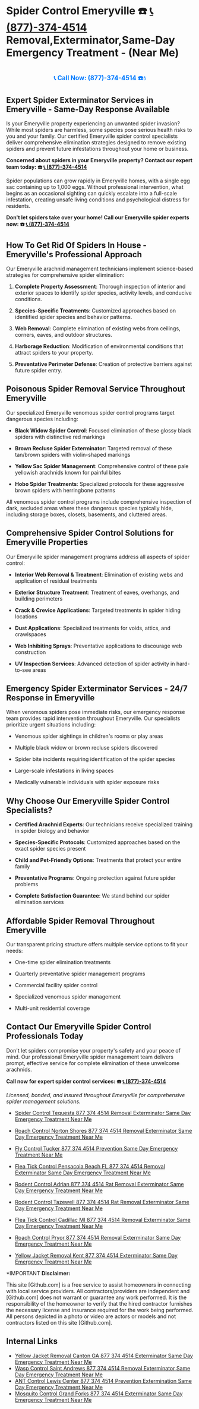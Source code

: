 # Spider Control Emeryville ☎️ [📞 (877)-374-4514](https://pest-control-4514.netlify.app) Removal,Exterminator,Same-Day Emergency Treatment - (Near Me)
# 

<p align="center" style="font-size: 1.2em; font-weight: bold; margin: 20px 0;">
  <a href="https://pest-control-4514.netlify.app" target="_blank" style="color: #007BFF; text-decoration: none;">📞 Call Now: (877)-374-4514 ☎️💧</a>
</p>

## Expert Spider Exterminator Services in Emeryville - Same-Day Response Available

Is your Emeryville property experiencing an unwanted spider invasion? While most spiders are harmless, some species pose serious health risks to you and your family. Our certified Emeryville spider control specialists deliver comprehensive elimination strategies designed to remove existing spiders and prevent future infestations throughout your home or business.

**Concerned about spiders in your Emeryville property? Contact our expert team today: ☎️ [📞 (877)-374-4514](https://pest-control-4514.netlify.app)**

Spider populations can grow rapidly in Emeryville homes, with a single egg sac containing up to 1,000 eggs. Without professional intervention, what begins as an occasional sighting can quickly escalate into a full-scale infestation, creating unsafe living conditions and psychological distress for residents.

**Don't let spiders take over your home! Call our Emeryville spider experts now: ☎️ [📞 (877)-374-4514](https://pest-control-4514.netlify.app)**

## How To Get Rid Of Spiders In House - Emeryville's Professional Approach

Our Emeryville arachnid management technicians implement science-based strategies for comprehensive spider elimination:

1. **Complete Property Assessment**: Thorough inspection of interior and exterior spaces to identify spider species, activity levels, and conducive conditions.

2. **Species-Specific Treatments**: Customized approaches based on identified spider species and behavior patterns.

3. **Web Removal**: Complete elimination of existing webs from ceilings, corners, eaves, and outdoor structures.

4. **Harborage Reduction**: Modification of environmental conditions that attract spiders to your property.

5. **Preventative Perimeter Defense**: Creation of protective barriers against future spider entry.

## Poisonous Spider Removal Service Throughout Emeryville

Our specialized Emeryville venomous spider control programs target dangerous species including:

- **Black Widow Spider Control**: Focused elimination of these glossy black spiders with distinctive red markings

- **Brown Recluse Spider Exterminator**: Targeted removal of these tan/brown spiders with violin-shaped markings

- **Yellow Sac Spider Management**: Comprehensive control of these pale yellowish arachnids known for painful bites

- **Hobo Spider Treatments**: Specialized protocols for these aggressive brown spiders with herringbone patterns

All venomous spider control programs include comprehensive inspection of dark, secluded areas where these dangerous species typically hide, including storage boxes, closets, basements, and cluttered areas.

## Comprehensive Spider Control Solutions for Emeryville Properties

Our Emeryville spider management programs address all aspects of spider control:

- **Interior Web Removal & Treatment**: Elimination of existing webs and application of residual treatments

- **Exterior Structure Treatment**: Treatment of eaves, overhangs, and building perimeters

- **Crack & Crevice Applications**: Targeted treatments in spider hiding locations

- **Dust Applications**: Specialized treatments for voids, attics, and crawlspaces

- **Web Inhibiting Sprays**: Preventative applications to discourage web construction

- **UV Inspection Services**: Advanced detection of spider activity in hard-to-see areas

## Emergency Spider Exterminator Services - 24/7 Response in Emeryville

When venomous spiders pose immediate risks, our emergency response team provides rapid intervention throughout Emeryville. Our specialists prioritize urgent situations including:

- Venomous spider sightings in children's rooms or play areas

- Multiple black widow or brown recluse spiders discovered

- Spider bite incidents requiring identification of the spider species

- Large-scale infestations in living spaces

- Medically vulnerable individuals with spider exposure risks

## Why Choose Our Emeryville Spider Control Specialists?

- **Certified Arachnid Experts**: Our technicians receive specialized training in spider biology and behavior

- **Species-Specific Protocols**: Customized approaches based on the exact spider species present

- **Child and Pet-Friendly Options**: Treatments that protect your entire family

- **Preventative Programs**: Ongoing protection against future spider problems

- **Complete Satisfaction Guarantee**: We stand behind our spider elimination services

## Affordable Spider Removal Throughout Emeryville

Our transparent pricing structure offers multiple service options to fit your needs:

- One-time spider elimination treatments

- Quarterly preventative spider management programs

- Commercial facility spider control

- Specialized venomous spider management

- Multi-unit residential coverage

## Contact Our Emeryville Spider Control Professionals Today

Don't let spiders compromise your property's safety and your peace of mind. Our professional Emeryville spider management team delivers prompt, effective service for complete elimination of these unwelcome arachnids.

**Call now for expert spider control services: ☎️ [📞 (877)-374-4514](https://pest-control-4514.netlify.app)**

*Licensed, bonded, and insured throughout Emeryville for comprehensive spider management solutions.*


- [Spider Control Tequesta 877 374 4514 Removal Exterminator Same Day Emergency Treatment Near Me](https://github.com/allyoucaneatsushiin/pest-control/blob/main/Spider-Control-Tequesta-877-374-4514-Removal-Exterminator-Same-Day-Emergency-Treatment-Near-Me.md)
- [Roach Control Norton Shores 877 374 4514 Removal Exterminator Same Day Emergency Treatment Near Me](https://github.com/allyoucaneatsushiin/pest-control/blob/main/Roach-Control-Norton-Shores-877-374-4514-Removal-Exterminator-Same-Day-Emergency-Treatment-Near-Me.md)
- [Fly Control Tucker 877 374 4514 Prevention Same Day Emergency Treatment Near Me](https://github.com/allyoucaneatsushiin/pest-control/blob/main/Fly-Control-Tucker-877-374-4514-Prevention-Same-Day-Emergency-Treatment-Near-Me.md)


- [Flea Tick Control Pensacola Beach FL 877 374 4514 Removal Exterminator Same Day Emergency Treatment Near Me](https://github.com/allyoucaneatsushiin/pest-control/blob/main/Flea-Tick-Control-Pensacola-Beach-FL-877-374-4514-Removal-Exterminator-Same-Day-Emergency-Treatment-Near-Me.md)
- [Rodent Control Adrian 877 374 4514 Rat Removal Exterminator Same Day Emergency Treatment Near Me](https://github.com/allyoucaneatsushiin/pest-control/blob/main/Rodent-Control-Adrian-877-374-4514-Rat-Removal-Exterminator-Same-Day-Emergency-Treatment-Near-Me.md)
- [Rodent Control Tazewell 877 374 4514 Rat Removal Exterminator Same Day Emergency Treatment Near Me](https://github.com/allyoucaneatsushiin/pest-control/blob/main/Rodent-Control-Tazewell-877-374-4514-Rat-Removal-Exterminator-Same-Day-Emergency-Treatment-Near-Me.md)


- [Flea Tick Control Cadillac MI 877 374 4514 Removal Exterminator Same Day Emergency Treatment Near Me](https://github.com/allyoucaneatsushiin/pest-control/blob/main/Flea-Tick-Control-Cadillac-MI-877-374-4514-Removal-Exterminator-Same-Day-Emergency-Treatment-Near-Me.md)
- [Roach Control Pryor 877 374 4514 Removal Exterminator Same Day Emergency Treatment Near Me](https://github.com/allyoucaneatsushiin/pest-control/blob/main/Roach-Control-Pryor-877-374-4514-Removal-Exterminator-Same-Day-Emergency-Treatment-Near-Me.md)
- [Yellow Jacket Removal Kent 877 374 4514 Exterminator Same Day Emergency Treatment Near Me](https://github.com/allyoucaneatsushiin/pest-control/blob/main/Yellow-Jacket-Removal-Kent-877-374-4514-Exterminator-Same-Day-Emergency-Treatment-Near-Me.md)


*IMPORTANT **Disclaimer:**  

This site [Github.com] is a free service to assist homeowners in connecting with local service providers. All contractors/providers are independent and [Github.com] does not warrant or guarantee any work performed. It is the responsibility of the homeowner to verify that the hired contractor furnishes the necessary license and insurance required for the work being performed. All persons depicted in a photo or video are actors or models and not contractors listed on this site [Github.com].


## Internal Links
- [Yellow Jacket Removal Canton GA 877 374 4514 Exterminator Same Day Emergency Treatment Near Me](https://github.com/allyoucaneatsushiin/pest-control/blob/main/Yellow-Jacket-Removal-Canton-GA-877-374-4514-Exterminator-Same-Day-Emergency-Treatment-Near-Me.md)
- [Wasp Control Saint Andrews 877 374 4514 Removal Exterminator Same Day Emergency Treatment Near Me](https://github.com/allyoucaneatsushiin/pest-control/blob/main/Wasp-Control-Saint-Andrews-877-374-4514-Removal-Exterminator-Same-Day-Emergency-Treatment-Near-Me.md)
- [ANT Control Lewis Center 877 374 4514 Prevention Extermination Same Day Emergency Treatment Near Me](https://github.com/allyoucaneatsushiin/pest-control/blob/main/ANT-Control-Lewis-Center-877-374-4514-Prevention-Extermination-Same-Day-Emergency-Treatment-Near-Me.md)
- [Mosquito Control Grand Forks 877 374 4514 Exterminator Same Day Emergency Treatment Near Me](https://github.com/allyoucaneatsushiin/pest-control/blob/main/Mosquito-Control-Grand-Forks-877-374-4514-Exterminator-Same-Day-Emergency-Treatment-Near-Me.md)
